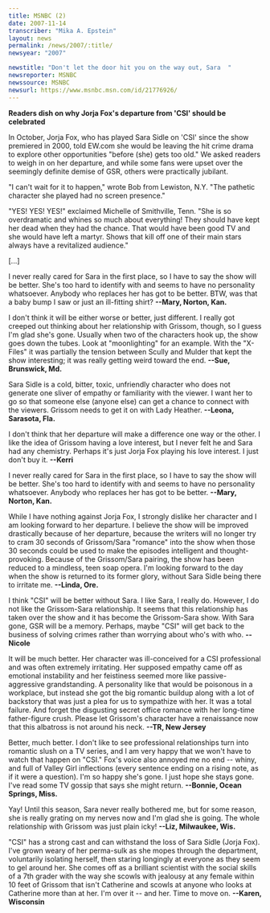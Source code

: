 ```yaml
---
title: MSNBC (2)
date: 2007-11-14
transcriber: "Mika A. Epstein"
layout: news
permalink: /news/2007/:title/
newsyear: "2007"

newstitle: "Don't let the door hit you on the way out, Sara  "
newsreporter: MSNBC
newssource: MSNBC
newsurl: https://www.msnbc.msn.com/id/21776926/
---
```

**Readers dish on why Jorja Fox's departure from 'CSI' should be celebrated**

In October, Jorja Fox, who has played Sara Sidle on 'CSI' since the show premiered in 2000, told EW.com she would be leaving the hit crime drama to explore other opportunities "before (she) gets too old." We asked readers to weigh in on her departure, and while some fans were upset over the seemingly definite demise of GSR, others were practically jubilant.

"I can't wait for it to happen," wrote Bob from Lewiston, N.Y. "The pathetic character she played had no screen presence."

"YES! YES! YES!" exclaimed Michelle of Smithville, Tenn. "She is so overdramatic and whines so much about everything! They should have kept her dead when they had the chance. That would have been good TV and she would have left a martyr. Shows that kill off one of their main stars always have a revitalized audience."

[...]

I never really cared for Sara in the first place, so I have to say the show will be better. She's too hard to identify with and seems to have no personality whatsoever. Anybody who replaces her has got to be better. BTW, was that a baby bump I saw or just an ill-fitting shirt? **--Mary, Norton, Kan.**

I don't think it will be either worse or better, just different. I really got creeped out thinking about her relationship with Grissom, though, so I guess I'm glad she's gone. Usually when two of the characters hook up, the show goes down the tubes. Look at "moonlighting" for an example. With the "X-Files" it was partially the tension between Scully and Mulder that kept the show interesting; it was really getting weird toward the end. **--Sue, Brunswick, Md.**

Sara Sidle is a cold, bitter, toxic, unfriendly character who does not generate one sliver of empathy or familiarity with the viewer. I want her to go so that someone else (anyone else) can get a chance to connect with the viewers. Grissom needs to get it on with Lady Heather. **--Leona, Sarasota, Fla.**

I don't think that her departure will make a difference one way or the other. I like the idea of Grissom having a love interest, but I never felt he and Sara had any chemistry. Perhaps it's just Jorja Fox playing his love interest. I just don't buy it. **--Kerri**

I never really cared for Sara in the first place, so I have to say the show will be better. She's too hard to identify with and seems to have no personality whatsoever. Anybody who replaces her has got to be better. **--Mary, Norton, Kan.**

While I have nothing against Jorja Fox, I strongly dislike her character and I am looking forward to her departure. I believe the show will be improved drastically because of her departure, because the writers will no longer try to cram 30 seconds of Grissom/Sara "romance" into the show when those 30 seconds could be used to make the episodes intelligent and thought-provoking. Because of the Grissom/Sara pairing, the show has been reduced to a mindless, teen soap opera. I'm looking forward to the day when the show is returned to its former glory, without Sara Sidle being there to irritate me. **--Linda, Ore.**

I think "CSI" will be better without Sara. I like Sara, I really do. However, I do not like the Grissom-Sara relationship. It seems that this relationship has taken over the show and it has become the Grissom-Sara show. With Sara gone, GSR will be a memory. Perhaps, maybe "CSI" will get back to the business of solving crimes rather than worrying about who's with who. **--Nicole**

It will be much better. Her character was ill-conceived for a CSI professional and was often extremely irritating. Her supposed empathy came off as emotional instability and her feistiness seemed more like passive-aggressive grandstanding. A personality like that would be poisonous in a workplace, but instead she got the big romantic buildup along with a lot of backstory that was just a plea for us to sympathize with her. It was a total failure. And forget the disgusting secret office romance with her long-time father-figure crush. Please let Grissom's character have a renaissance now that this albatross is not around his neck. **--TR, New Jersey**

Better, much better. I don't like to see professional relationships turn into romantic slush on a TV series, and I am very happy that we won't have to watch that happen on "CSI." Fox's voice also annoyed me no end -- whiny, and full of Valley Girl inflections (every sentence ending on a rising note, as if it were a question). I'm so happy she's gone. I just hope she stays gone. I've read some TV gossip that says she might return. **--Bonnie, Ocean Springs, Miss.**

Yay! Until this season, Sara never really bothered me, but for some reason, she is really grating on my nerves now and I'm glad she is going. The whole relationship with Grissom was just plain icky! **--Liz, Milwaukee, Wis.**

"CSI" has a strong cast and can withstand the loss of Sara Sidle (Jorja Fox). I've grown weary of her perma-sulk as she mopes through the department, voluntarily isolating herself, then staring longingly at everyone as they seem to gel around her. She comes off as a brilliant scientist with the social skills of a 7th grader with the way she scowls with jealousy at any female within 10 feet of Grissom that isn't Catherine and scowls at anyone who looks at Catherine more than at her. I'm over it -- and her. Time to move on. **--Karen, Wisconsin**
